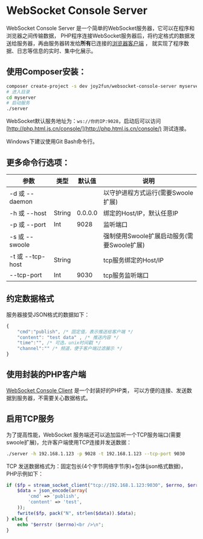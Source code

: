 # WebSocket Console Server

WebSocket Console Server 是一个简单的WebSocket服务器，它可以在程序和浏览器之间传输数据，
PHP程序连接WebSocket服务器后，将约定格式的数据发送给服务器，再由服务器转发给**所有**已连接的[浏览器客户端](http://php.html.js.cn/console/) ，
就实现了程序数据、日志等信息的实时、集中化展示。

## 使用Composer安装：

```sh
composer create-project -s dev joy2fun/websocket-console-server myserver
# 进入目录
cd myserver
# 启动服务
./server
```

WebSocket默认服务地址为：`ws://你的IP:9028`，启动后可以访问 [http://php.html.js.cn/console/](http://php.html.js.cn/console/) 
测试连接。

Windows下建议使用Git Bash命令行。

## 更多命令行选项：

|参数|类型|默认值|说明|
|---|---|---|---|
|-d 或 --daemon| | |以守护进程方式运行(需要Swoole扩展)|
|-h 或 --host|String|0.0.0.0|绑定的Host/IP，默认任意IP|
|-p 或 --port|Int|9028|监听端口|
|-s 或 --swoole| | |强制使用Swoole扩展启动服务(需要Swoole扩展)|
|-t 或 --tcp-host|String| |tcp服务绑定的Host/IP|
|--tcp-port|Int|9030|tcp服务监听端口|

## 约定数据格式

服务器接受JSON格式的数据如下：

```javascript
{
    "cmd":"publish", /* 固定值，表示推送给客户端 */
    "content": "test data" , /* 推送内容 */
    "time":"", /* 可选，unix时间戳 */ 
    "channel":"" /* 频道，便于客户端过滤展示 */
}
```

## 使用封装的PHP客户端

[WebSocket Console Client](https://github.com/joy2fun/websocket-console-client) 是一个封装好的PHP类，
可以方便的连接、发送数据到服务器，不需要关心数据格式。

## 启用TCP服务

为了提高性能，WebSocket 服务端还可以追加监听一个TCP服务端口(需要swoole扩展)，允许客户端使用TCP连接并发送数据：

```sh
./server -h 192.168.1.123 -p 9028 -t 192.168.1.123 --tcp-port 9030
```

TCP 发送数据格式为：固定包长(4个字节网络字节序)+包体(json格式数据)，PHP示例如下：

```php
if ($fp = stream_socket_client("tcp://192.168.1.123:9030", $errno, $errstr)) {
    $data = json_encode(array(
        'cmd' => 'publish',
        'content' => 'test',
    ));
    fwrite($fp, pack("N", strlen($data)).$data);
} else {
    echo "$errstr ($errno)<br />\n";
}
```
